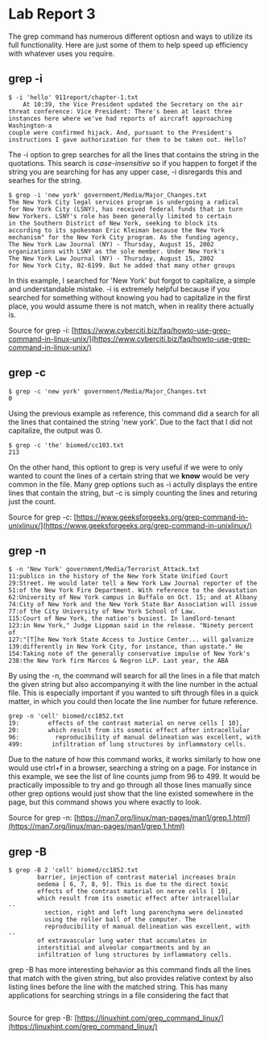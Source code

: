 # Lab Report 3

The grep command has numerous different optiosn and ways to utilize its full functionality. Here are just some of them to help speed up efficiency with whatever uses you require.


## grep -i
```
$ -i 'hello' 911report/chapter-1.txt
    At 10:39, the Vice President updated the Secretary on the air threat conference: Vice President: There's been at least three instances here where we've had reports of aircraft approaching Washington-a 
couple were confirmed hijack. And, pursuant to the President's instructions I gave authorization for them to be taken out. Hello?
```
The -i option to grep searches for all the lines that contains the string in the quotations. This search is _case-insensitive_ so if you happen to forget if the string you are searching for has any upper case, -i disregards this and searhes for the string. 

```
$ grep -i 'new york' government/Media/Major_Changes.txt
The New York City legal services program is undergoing a radical
for New York City (LSNY), has received federal funds that in turn
New Yorkers. LSNY's role has been generally limited to certain
in the Southern District of New York, seeking to block its
according to its spokesman Eric Kleiman because the New York
mechanism" for the New York City program. As the funding agency,
The New York Law Journal (NY) - Thursday, August 15, 2002
organizations with LSNY as the sole member. Under New York's
The New York Law Journal (NY) - Thursday, August 15, 2002
for New York City, 02-6199. But he added that many other groups
```
In this example, I searched for 'New York' but forgot to capitalize, a simple and understandable mistake. -i is extremely helpful because if you searched for something without knowing you had to capitalize in the first place, you would assume there is not match, when in reality there actually is.

Source for grep -i: [https://www.cyberciti.biz/faq/howto-use-grep-command-in-linux-unix/](https://www.cyberciti.biz/faq/howto-use-grep-command-in-linux-unix/)

## grep -c
```
$ grep -c 'new york' government/Media/Major_Changes.txt
0
```
Using the previous example as reference, this command did a search for all the lines that contained the string 'new york'. Due to the fact that I did not capitalize, the output was 0. 

```
$ grep -c 'the' biomed/cc103.txt
213
```
On the other hand, this optiont to grep is very useful if we were to only wanted to count the lines of a certain string that we __know__ would be very common in the file. Many grep options such as -i actully displays the entire lines that contain the string, but -c is simply counting the lines and returing just the count.

Source for grep -c: [https://www.geeksforgeeks.org/grep-command-in-unixlinux/](https://www.geeksforgeeks.org/grep-command-in-unixlinux/)
## grep -n
```
$ -n 'New York' government/Media/Terrorist_Attack.txt 
11:publico in the history of the New York State Unified Court
29:Street. He would later tell a New York Law Journal reporter of the
51:of the New York Fire Department. With reference to the devastation
62:University of New York campus in Buffalo on Oct. 15; and at Albany
74:City of New York and the New York State Bar Association will issue
77:of the City University of New York School of Law.
115:Court of New York, the nation's busiest. In landlord-tenant
123:in New York," Judge Lippman said in the release. "Ninety percent of
127:"[T]he New York State Access to Justice Center... will galvanize
139:differently in New York City, for instance, than upstate." He
154:Taking note of the generally conservative impulse of New York's
238:the New York firm Marcos & Negron LLP. Last year, the ABA
```
By using the -n, the command will search for all the lines in a file that match the given string but also accompanying it with the line number in the actual file. This is especially important if you wanted to sift through files in a quick matter, in which you could then locate the line number for future reference.

```
grep -n 'cell' biomed/cc1852.txt
19:        effects of the contrast material on nerve cells [ 10],
20:        which result from its osmotic effect after intracellular
96:          reproducibility of manual delineation was excellent, with
499:        infiltration of lung structures by inflammatory cells.
```
Due to the nature of how this command works, it works similarly to how one would use ctrl+f in a browser, searching a string on a page. For instance in this example, we see the list of line counts jump from 96 to 499. It would be practically impossible to try and go through all those lines manually since other grep options would just show that the line existed somewhere in the page, but this command shows you where exactly to look.

Source for grep -n: [https://man7.org/linux/man-pages/man1/grep.1.html](https://man7.org/linux/man-pages/man1/grep.1.html)

## grep -B
```
$ grep -B 2 'cell' biomed/cc1852.txt
        barrier, injection of contrast material increases brain
        oedema [ 6, 7, 8, 9]. This is due to the direct toxic
        effects of the contrast material on nerve cells [ 10],
        which result from its osmotic effect after intracellular
--
          section, right and left lung parenchyma were delineated
          using the roller ball of the computer. The
          reproducibility of manual delineation was excellent, with
--
        of extravascular lung water that accumulates in
        interstitial and alveolar compartments and by an
        infiltration of lung structures by inflammatory cells.
```
grep -B has more interesting behavior as this command finds all the lines that match with the given string, but also provides relative context by also listing lines before the line with the matched string. This has many applications for searching strings in a file considering the fact that 

```

```
Source for grep -B: [https://linuxhint.com/grep_command_linux/](https://linuxhint.com/grep_command_linux/)
